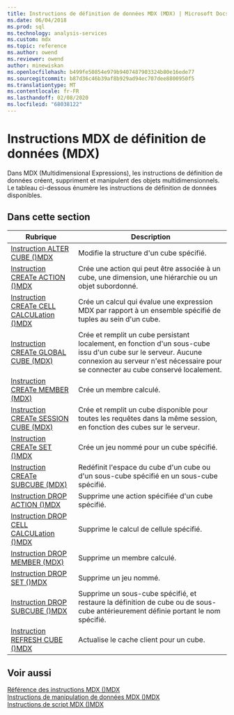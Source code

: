 ```yaml
---
title: Instructions de définition de données MDX (MDX) | Microsoft Docs
ms.date: 06/04/2018
ms.prod: sql
ms.technology: analysis-services
ms.custom: mdx
ms.topic: reference
ms.author: owend
ms.reviewer: owend
author: minewiskan
ms.openlocfilehash: b499fe50854e979b9407487903324b80e16ede77
ms.sourcegitcommit: b87d36c46b39af8b929ad94ec707dee8800950f5
ms.translationtype: MT
ms.contentlocale: fr-FR
ms.lasthandoff: 02/08/2020
ms.locfileid: "68038122"
---
```

# <a name="mdx-data-definition-statements-mdx"></a>Instructions MDX de définition de données (MDX)


  Dans MDX (Multidimensional Expressions), les instructions de définition de données créent, suppriment et manipulent des objets multidimensionnels. Le tableau ci-dessous énumère les instructions de définition de données disponibles.  
  
## <a name="in-this-section"></a>Dans cette section  
  
|Rubrique|Description|  
|-----------|-----------------|  
|[Instruction ALTER CUBE &#40;&#41;MDX](../mdx/mdx-data-definition-alter-cube.md)|Modifie la structure d'un cube spécifié.|  
|[Instruction CREATe ACTION &#40;&#41;MDX](../mdx/mdx-data-definition-create-action.md)|Crée une action qui peut être associée à un cube, une dimension, une hiérarchie ou un objet subordonné.|  
|[Instruction CREATe CELL CALCULation &#40;&#41;MDX](../mdx/mdx-data-definition-create-cell-calculation.md)|Crée un calcul qui évalue une expression MDX par rapport à un ensemble spécifié de tuples au sein d'un cube.|  
|[Instruction CREATe GLOBAL CUBE &#40;MDX&#41;](../mdx/mdx-data-definition-create-global-cube.md)|Crée et remplit un cube persistant localement, en fonction d'un sous-cube issu d'un cube sur le serveur. Aucune connexion au serveur n'est nécessaire pour se connecter au cube conservé localement.|  
|[Instruction CREATe MEMBER &#40;MDX&#41;](../mdx/mdx-data-definition-create-member.md)|Crée un membre calculé.|  
|[Instruction CREATe SESSION CUBE &#40;MDX&#41;](../mdx/mdx-data-definition-create-session-cube.md)|Crée et remplit un cube disponible pour toutes les requêtes dans la même session, en fonction des cubes sur le serveur.|  
|[Instruction CREATe SET &#40;&#41;MDX](../mdx/mdx-data-definition-create-set.md)|Crée un jeu nommé pour un cube spécifié.|  
|[Instruction CREATe SUBCUBE &#40;MDX&#41;](../mdx/mdx-data-definition-create-subcube.md)|Redéfinit l'espace du cube d'un cube ou d'un sous-cube spécifié en un sous-cube spécifié.|  
|[Instruction DROP ACTION &#40;&#41;MDX](../mdx/mdx-data-definition-drop-action.md)|Supprime une action spécifiée d'un cube spécifié.|  
|[Instruction DROP CELL CALCULation &#40;&#41;MDX](../mdx/mdx-data-definition-drop-cell-calculation.md)|Supprime le calcul de cellule spécifié.|  
|[Instruction DROP MEMBER &#40;MDX&#41;](../mdx/mdx-data-definition-drop-member.md)|Supprime un membre calculé.|  
|[Instruction DROP SET &#40;&#41;MDX](../mdx/mdx-data-definition-drop-set.md)|Supprime un jeu nommé.|  
|[Instruction DROP SUBCUBE &#40;&#41;MDX](../mdx/mdx-data-definition-drop-subcube.md)|Supprime un sous-cube spécifié, et restaure la définition de cube ou de sous-cube antérieurement définie portant le nom spécifié.|  
|[Instruction REFRESH CUBE &#40;&#41;MDX](../mdx/mdx-data-definition-refresh-cube.md)|Actualise le cache client pour un cube.|  
  
## <a name="see-also"></a>Voir aussi  
 [Référence des instructions MDX &#40;&#41;MDX](../mdx/mdx-statement-reference-mdx.md)   
 [Instructions de manipulation de données MDX &#40;&#41;MDX](../mdx/mdx-data-manipulation-statements-mdx.md)   
 [Instructions de script MDX &#40;&#41;MDX](../mdx/mdx-scripting-statements-mdx.md)  
  
  
